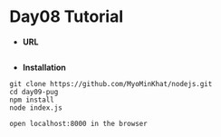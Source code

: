 # Day08 Tutorial

- **URL**
```localhost:8000/

```

- **Installation**
```
git clone https://github.com/MyoMinKhat/nodejs.git
cd day09-pug
npm install
node index.js

open localhost:8000 in the browser
```